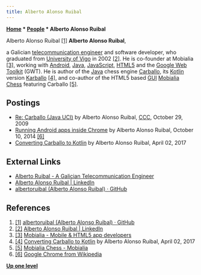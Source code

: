 ```yaml
---
title: Alberto Alonso Ruibal
---
```

**[Home](Home "Home") * [People](People "People") * Alberto Alonso Ruibal**

[](https://github.com/albertoruibal) Alberto Alonso Ruibal <a id="cite-note-1" href="#cite-ref-1">[1]</a>
**Alberto Alonso Ruibal**,

a Galician [telecommunication engineer](https://en.wikipedia.org/wiki/Telecommunications_engineering) and software developer, who graduated from [University of Vigo](https://en.wikipedia.org/wiki/University_of_Vigo) in 2002 <a id="cite-note-2" href="#cite-ref-2">[2]</a>.
He is co-founder at Mobialia <a id="cite-note-3" href="#cite-ref-3">[3]</a>, working with [Android](Android "Android"), [Java](Java "Java"), [JavaScript](JavaScript "JavaScript"), [HTML5](https://en.wikipedia.org/wiki/HTML5) and the [Google Web Toolkit](https://en.wikipedia.org/wiki/Google_Web_Toolkit) (GWT).
He is author of the [Java](Java "Java") chess engine [Carballo](Carballo "Carballo"), its [Kotlin](<https://en.wikipedia.org/wiki/Kotlin_(programming_language)>) version [Karballo](index.php?title=Karballo&action=edit&redlink=1 "Karballo (page does not exist)") <a id="cite-note-4" href="#cite-ref-4">[4]</a>, and co-author of the HTML5 based [GUI](GUI "GUI") [Mobialia Chess](index.php?title=Mobialia_Chess&action=edit&redlink=1 "Mobialia Chess (page does not exist)") featuring Carballo <a id="cite-note-5" href="#cite-ref-5">[5]</a>.

## Postings

- [Re: Carballo (Java UCI)](http://www.talkchess.com/forum/viewtopic.php?t=30361&start=4) by Alberto Alonso Ruibal, [CCC](CCC "CCC"), October 29, 2009
- [Running Android apps inside Chrome](https://www.alonsoruibal.com/running-android-apps-inside-chrome/) by Alberto Alonso Ruibal, October 10, 2014 <a id="cite-note-6" href="#cite-ref-6">[6]</a>
- [Converting Carballo to Kotlin](https://www.alonsoruibal.com/converting-carballo-kotlin/) by Alberto Alonso Ruibal, April 02, 2017

## External Links

- [Alberto Ruibal - A Galician Telecommunication Engineer](https://www.alonsoruibal.com/)
- [Alberto Alonso Ruibal | LinkedIn](https://www.linkedin.com/in/albertoruibal)
- [albertoruibal (Alberto Alonso Ruibal) · GitHub](https://github.com/albertoruibal)

## References

1. <a id="cite-ref-1" href="#cite-note-1">[1]</a>  [albertoruibal (Alberto Alonso Ruibal) · GitHub](https://github.com/albertoruibal)
1. <a id="cite-ref-2" href="#cite-note-2">[2]</a> [Alberto Alonso Ruibal | LinkedIn](https://www.linkedin.com/in/albertoruibal)
1. <a id="cite-ref-3" href="#cite-note-3">[3]</a> [Mobialia - Mobile & HTML5 app developers](http://www.mobialia.com/)
1. <a id="cite-ref-4" href="#cite-note-4">[4]</a> [Converting Carballo to Kotlin](https://www.alonsoruibal.com/converting-carballo-kotlin/) by Alberto Alonso Ruibal, April 02, 2017
1. <a id="cite-ref-5" href="#cite-note-5">[5]</a> [Mobialia Chess - Mobialia](http://www.mobialia.com/apps/chess/)
1. <a id="cite-ref-6" href="#cite-note-6">[6]</a> [Google Chrome from Wikipedia](https://en.wikipedia.org/wiki/Google_Chrome)

**[Up one level](People "People")**

